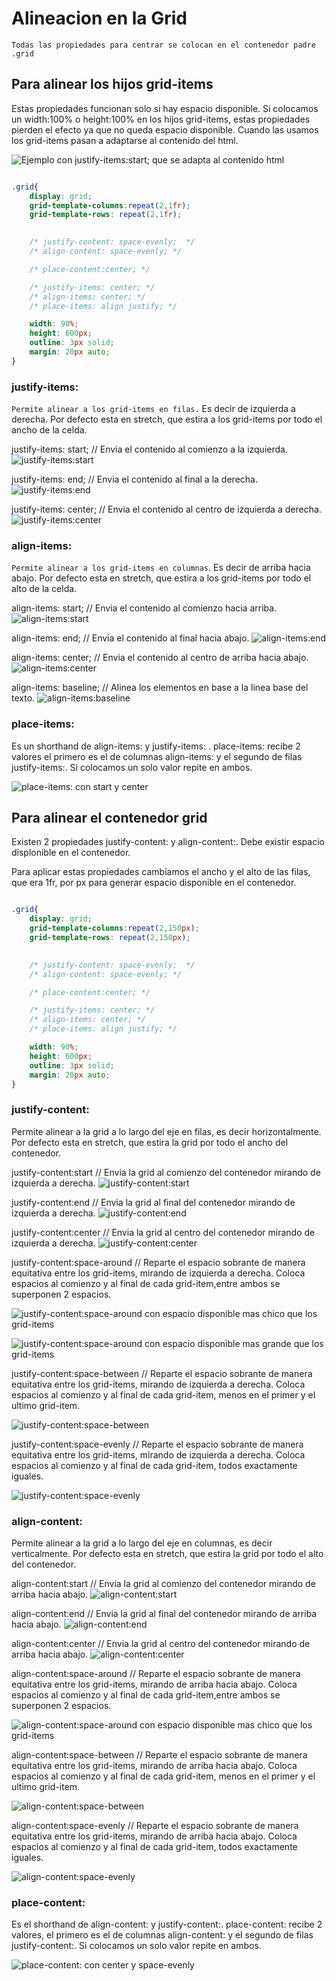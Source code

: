 # Alineacion en la Grid

`Todas las propiedades para centrar se colocan en el contenedor padre .grid`

## Para alinear los hijos grid-items

Estas propiedades funcionan solo si hay espacio disponible.
Si colocamos un width:100% o height:100% en los hijos grid-items, estas propiedades pierden el efecto ya que no queda espacio disponible.
Cuando las usamos los grid-items pasan a adaptarse al contenido del html.

![Ejemplo con justify-items:start; que se adapta al contenido html](imagenes/justify-items.png)

```css

.grid{
    display: grid;
    grid-template-columns:repeat(2,1fr);
    grid-template-rows: repeat(2,1fr); 
    

    /* justify-content: space-evenly;  */
    /* align-content: space-evenly; */

    /* place-content:center; */

    /* justify-items: center; */
    /* align-items: center; */
    /* place-items: align justify; */

    width: 90%;
    height: 600px;
    outline: 3px solid;
    margin: 20px auto;
}
```

### justify-items: 

`Permite alinear a los grid-items en filas.` Es decir de izquierda a derecha.
Por defecto esta en stretch, que estira a los grid-items por todo el ancho de la celda.

justify-items: start; // Envia el contenido al comienzo a la izquierda.
![justify-items:start](imagenes/justify-items-start.png)

justify-items: end; // Envia el contenido al final a la derecha.
![justify-items:end](imagenes/justify-items-end.png)

justify-items: center; // Envia el contenido al centro de izquierda a derecha.
![justify-items:center](imagenes/justify-items-center.png)


### align-items:

`Permite alinear a los grid-items en columnas`. Es decir de arriba hacia abajo.
Por defecto esta en stretch, que estira a los grid-items por todo el alto de la celda.

align-items: start; // Envia el contenido al comienzo hacia arriba.
![align-items:start](imagenes/align-items-start.png)

align-items: end; // Envia el contenido al final hacia abajo.
![align-items:end](imagenes/align-items-end.png)

align-items: center; // Envia el contenido al centro de arriba hacia abajo.
![align-items:center](imagenes/align-items-center.png)

align-items: baseline; // Alinea los elementos en base a la linea base del texto.
![align-items:baseline](imagenes/align-items-baseline.png)

### place-items:

Es un shorthand de align-items: y justify-items:  . place-items: recibe 2 valores el primero es el de columnas align-items: y el segundo de filas justify-items:. Si colocamos un solo valor repite en ambos.

![place-items: con start y center](imagenes/place-items.png)


## Para alinear el contenedor grid

Existen 2 propiedades justify-content: y align-content:.
Debe existir espacio displonible en el contenedor.

Para aplicar estas propiedades cambiamos el ancho y el alto de las filas, que era 1fr, por px para generar espacio disponible en el contenedor.

```css

.grid{
    display: grid;
    grid-template-columns:repeat(2,150px);
    grid-template-rows: repeat(2,150px); 
    

    /* justify-content: space-evenly;  */
    /* align-content: space-evenly; */

    /* place-content:center; */

    /* justify-items: center; */
    /* align-items: center; */
    /* place-items: align justify; */

    width: 90%;
    height: 600px;
    outline: 3px solid;
    margin: 20px auto;
}
```


### justify-content:

Permite alinear a la grid a lo largo del eje en filas, es decir horizontalmente.
Por defecto esta en stretch, que estira la grid por todo el ancho del contenedor.

justify-content:start // Envia la grid al comienzo del contenedor mirando de izquierda a derecha.
![justify-content:start](imagenes/justify-content-start.png)

justify-content:end // Envia la grid al final del contenedor mirando de izquierda a derecha.
![justify-content:end](imagenes/justify-content-end.png)

justify-content:center // Envia la grid al centro del contenedor mirando de izquierda a derecha.
![justify-content:center](imagenes/justify-content-center.png)


justify-content:space-around // Reparte el espacio sobrante de manera equitativa entre los grid-items, mirando de izquierda a derecha. Coloca espacios al comienzo y al final de cada grid-item,entre ambos se superponen 2 espacios.

![justify-content:space-around con espacio disponible mas chico que los grid-items](imagenes/justify-content-space-around-1.png)

![justify-content:space-around con espacio disponible mas grande que los grid-items](imagenes/justify-content-space-around-2.png)


justify-content:space-between // Reparte el espacio sobrante de manera equitativa entre los grid-items, mirando de izquierda a derecha. Coloca espacios al comienzo y al final de cada grid-item, menos en el primer y el ultimo grid-item.

![justify-content:space-between](imagenes/justify-content-space-between.png)


justify-content:space-evenly // Reparte el espacio sobrante de manera equitativa entre los grid-items, mirando de izquierda a derecha. Coloca espacios al comienzo y al final de cada grid-item, todos exactamente iguales.

![justify-content:space-evenly](imagenes/justify-content-space-evenly.png)


### align-content:

Permite alinear a la grid a lo largo del eje en columnas, es decir verticalmente.
Por defecto esta en stretch, que estira la grid por todo el alto del contenedor.


align-content:start // Envia la grid al comienzo del contenedor mirando de arriba hacia abajo.
![align-content:start](imagenes/align-content-start.png)

align-content:end // Envia la grid al final del contenedor mirando de arriba hacia abajo.
![align-content:end](imagenes/align-content-end.png)

align-content:center // Envia la grid al centro del contenedor mirando de arriba hacia abajo.
![align-content:center](imagenes/align-content-center.png)


align-content:space-around // Reparte el espacio sobrante de manera equitativa entre los grid-items, mirando de arriba hacia abajo. Coloca espacios al comienzo y al final de cada grid-item,entre ambos se superponen 2 espacios.

![align-content:space-around con espacio disponible mas chico que los grid-items](imagenes/align-content-space-around.png)



align-content:space-between // Reparte el espacio sobrante de manera equitativa entre los grid-items, mirando de arriba hacia abajo. Coloca espacios al comienzo y al final de cada grid-item, menos en el primer y el ultimo grid-item.

![align-content:space-between](imagenes/align-content-space-between.png)


align-content:space-evenly // Reparte el espacio sobrante de manera equitativa entre los grid-items, mirando de arriba hacia abajo. Coloca espacios al comienzo y al final de cada grid-item, todos exactamente iguales.

![align-content:space-evenly](imagenes/align-content-space-evenly.png)



### place-content:

Es el shorthand de align-content: y justify-content:.
place-content: recibe 2 valores, el primero es el de columnas align-content: y el segundo de filas justify-content:. Si colocamos un solo valor repite en ambos.



![place-content: con center y space-evenly](imagenes/place-content.png)